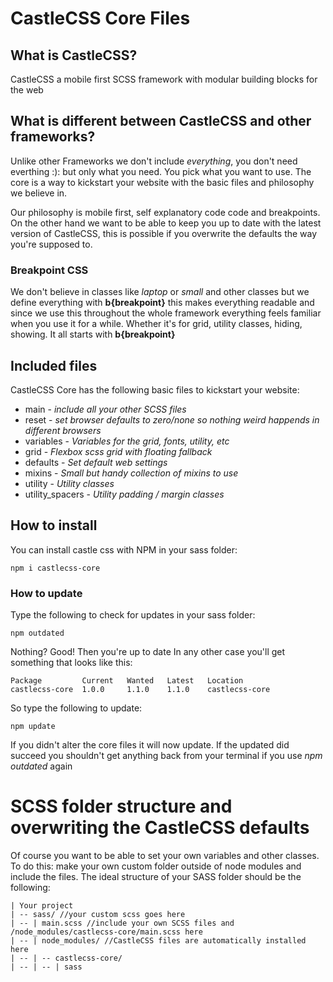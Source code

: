 # CastleCSS Core Files

## What is CastleCSS?
CastleCSS a mobile first SCSS framework with modular building blocks for the web

## What is different between CastleCSS and other frameworks?
Unlike other Frameworks we don't include *everything*, you don't need everthing :): but only what you need. 
You pick what you want to use. The core is a way to kickstart your website with the basic files and philosophy we believe in.

Our philosophy is mobile first, self explanatory code code and breakpoints. On the other hand we want to be able to keep you up to date with the latest version of CastleCSS, this is possible if you overwrite the defaults the way you're supposed to.

### Breakpoint CSS
We don't believe in classes like *laptop* or *small* and other classes but we define everything with **b{breakpoint}** this makes everything readable and since we use this throughout the whole framework everything feels familiar when you use it for a while. Whether it's for grid, utility classes, hiding, showing. It all starts with **b{breakpoint}**

## Included files
CastleCSS Core has the following basic files to kickstart your website:

- main - *include all your other SCSS files*
- reset - *set browser defaults to zero/none so nothing weird happends in different browsers*
- variables - *Variables for the grid, fonts, utility, etc*
- grid - *Flexbox scss grid with floating fallback*
- defaults - *Set default web settings*
- mixins - *Small but handy collection of mixins to use*
- utility - *Utility classes*
- utility_spacers - *Utility padding / margin classes*

## How to install
You can install castle css with NPM in your sass folder:

	npm i castlecss-core
	
### How to update
Type the following to check for updates in your sass folder:
	
	npm outdated
	

Nothing? Good! Then you're up to date
In any other case you'll get something that looks like this:

	Package         Current   Wanted   Latest   Location
	castlecss-core  1.0.0     1.1.0	   1.1.0    castlecss-core

So type the following to update:

	npm update

If you didn't alter the core files it will now update.
If the updated did succeed you shouldn't get anything back from your terminal if you use *npm outdated* again

# SCSS folder structure and overwriting the CastleCSS defaults
Of course you want to be able to set your own variables and other classes. To do this: make your own custom folder outside of node modules and include the files. The ideal structure of your SASS folder should be the following:

	| Your project
	| -- sass/ //your custom scss goes here
	| -- | main.scss //include your own SCSS files and /node_modules/castlecss-core/main.scss here
	| -- | node_modules/ //CastleCSS files are automatically installed here
	| -- | -- castlecss-core/
	| -- | -- | sass 